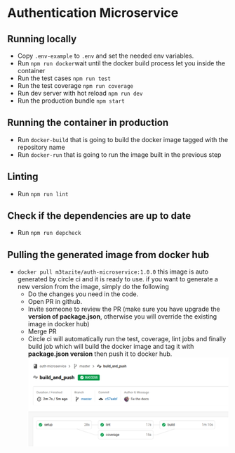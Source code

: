# Authentication Microservice

## Running locally
- Copy `.env-example` to `.env` and set the needed env variables.
- Run `npm run docker`wait until the docker build process let you inside the container
- Run the test cases `npm run test`
- Run the test coverage `npm run coverage`
- Run dev server with hot reload `npm run dev`
- Run the production bundle `npm start`

## Running the container in production
- Run `docker-build` that is going to build the docker image tagged with the repository name
- Run `docker-run` that is going to run the image built in the previous step

## Linting

- Run `npm run lint`

## Check if the dependencies are up to date
- Run `npm run depcheck`

## Pulling the generated image from docker hub
- `docker pull m3tazite/auth-microservice:1.0.0` this image is auto generated by circle ci and it is ready to use.
if you want to generate a new version from the image, simply do the following
    - Do the changes you need in the code.
    - Open PR in github.
    - Invite someone to review the PR (make sure you have upgrade the **version of package.json**, otherwise you will override the existing image in docker hub)
    - Merge PR
    - Circle ci will automatically run the test, coverage, lint jobs and finally build job which will build the docker image and tag it with **package.json version** then push it to docker hub.
![Circle CI](./resources/circleCI.png "How it should look like in circle ci")
